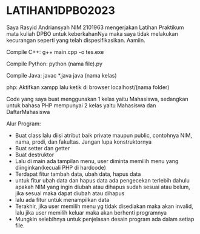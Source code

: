 # LATIHAN1DPBO2023
Saya Rasyid Andriansyah NIM 2101963 mengerjakan Latihan Praktikum mata kuliah DPBO untuk keberkahanNya maka saya tidak melakukan kecurangan seperti yang telah dispesifikasikan. Aamiin.

Compile C++:
g++ main.cpp -o tes.exe

Compile Python:
python (nama file).py

Compile Java:
javac *.java
java (nama kelas)

php:
Aktifkan xampp
lalu ketik di browser
localhost/(nama folder)

Code yang saya buat menggunakan 1 kelas yaitu Mahasiswa, sedangkan untuk bahasa PHP mempunyai 2 kelas yaitu Mahasiswa dan DaftarMahasiswa

Alur Program:
- Buat class lalu diisi atribut baik private maupun public, contohnya NIM, nama, prodi, dan fakultas. Jangan lupa konstruktornya
- Buat setter dan getter
- Buat destruktor
- Lalu di main ada tampilan menu, user diminta memilih menu yang diinginkan(kecuali PHP di hardcode)
- Terdapat fitur tambah data, ubah data, hapus data
- untuk fitur ubah data dan hapus data ada pengecekan terlebih dahulu apakah NIM yang ingin diubah atau dihapus sudah sesuai atau belum, jika sesuai maka dapat diubah atau dihapus
- lalu ada fitur untuk menampilkan data
- Terakhir, jika user memilih menu yg tidak disediakan maka akan invalid, lalu jika user memilih keluar maka akan berhenti programnya
- Mungkin selebihnya untuk penjelasan desain program ada dalam setiap file.
